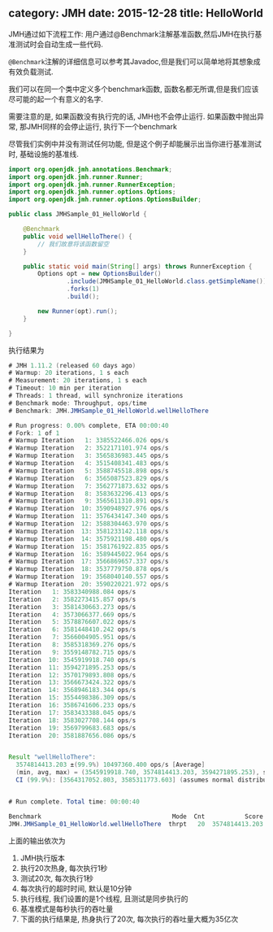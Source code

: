 category: JMH
date: 2015-12-28
title: HelloWorld
---
JMH通过如下流程工作: 用户通过@Benchmark注解基准函数,然后JMH在执行基准测试时会自动生成一些代码.
     
`@Benchmark`注解的详细信息可以参考其Javadoc,但是我们可以简单地将其想象成有效负载测试.
     
我们可以在同一个类中定义多个benchmark函数, 函数名都无所谓,但是我们应该尽可能的起一个有意义的名字.
    
需要注意的是, 如果函数没有执行完的话, JMH也不会停止运行. 如果函数中抛出异常, 那JMH同样的会停止运行, 执行下一个benchmark

尽管我们实例中并没有测试任何功能, 但是这个例子却能展示出当你进行基准测试时, 基础设施的基准线.

```java
import org.openjdk.jmh.annotations.Benchmark;
import org.openjdk.jmh.runner.Runner;
import org.openjdk.jmh.runner.RunnerException;
import org.openjdk.jmh.runner.options.Options;
import org.openjdk.jmh.runner.options.OptionsBuilder;

public class JMHSample_01_HelloWorld {

    @Benchmark
	public void wellHelloThere() {
		// 我们故意将该函数留空
	}

	public static void main(String[] args) throws RunnerException {
		Options opt = new OptionsBuilder()
				.include(JMHSample_01_HelloWorld.class.getSimpleName())
				.forks(1)
				.build();

		new Runner(opt).run();
	}

}
```

执行结果为
```java
# JMH 1.11.2 (released 60 days ago)
# Warmup: 20 iterations, 1 s each
# Measurement: 20 iterations, 1 s each
# Timeout: 10 min per iteration
# Threads: 1 thread, will synchronize iterations
# Benchmark mode: Throughput, ops/time
# Benchmark: JMH.JMHSample_01_HelloWorld.wellHelloThere

# Run progress: 0.00% complete, ETA 00:00:40
# Fork: 1 of 1
# Warmup Iteration   1: 3385522466.026 ops/s
# Warmup Iteration   2: 3522171101.974 ops/s
# Warmup Iteration   3: 3565836983.445 ops/s
# Warmup Iteration   4: 3515408341.483 ops/s
# Warmup Iteration   5: 3588745518.898 ops/s
# Warmup Iteration   6: 3565087523.829 ops/s
# Warmup Iteration   7: 3562771873.632 ops/s
# Warmup Iteration   8: 3583632296.413 ops/s
# Warmup Iteration   9: 3565611310.891 ops/s
# Warmup Iteration  10: 3590948927.976 ops/s
# Warmup Iteration  11: 3576434147.340 ops/s
# Warmup Iteration  12: 3588304463.970 ops/s
# Warmup Iteration  13: 3581233142.118 ops/s
# Warmup Iteration  14: 3575921198.480 ops/s
# Warmup Iteration  15: 3581761922.835 ops/s
# Warmup Iteration  16: 3589445022.964 ops/s
# Warmup Iteration  17: 3566869657.337 ops/s
# Warmup Iteration  18: 3537779750.878 ops/s
# Warmup Iteration  19: 3568040140.557 ops/s
# Warmup Iteration  20: 3590220221.972 ops/s
Iteration   1: 3583340988.084 ops/s
Iteration   2: 3582273415.857 ops/s
Iteration   3: 3581430663.273 ops/s
Iteration   4: 3573066377.669 ops/s
Iteration   5: 3578876607.022 ops/s
Iteration   6: 3581448410.242 ops/s
Iteration   7: 3566004905.951 ops/s
Iteration   8: 3585318369.276 ops/s
Iteration   9: 3559148782.715 ops/s
Iteration  10: 3545919918.740 ops/s
Iteration  11: 3594271895.253 ops/s
Iteration  12: 3570179893.808 ops/s
Iteration  13: 3566673424.322 ops/s
Iteration  14: 3568946183.344 ops/s
Iteration  15: 3554498386.309 ops/s
Iteration  16: 3586741606.233 ops/s
Iteration  17: 3583433388.045 ops/s
Iteration  18: 3583027708.144 ops/s
Iteration  19: 3569799683.683 ops/s
Iteration  20: 3581887656.086 ops/s


Result "wellHelloThere":
  3574814413.203 ±(99.9%) 10497360.400 ops/s [Average]
  (min, avg, max) = (3545919918.740, 3574814413.203, 3594271895.253), stdev = 12088775.847
  CI (99.9%): [3564317052.803, 3585311773.603] (assumes normal distribution)


# Run complete. Total time: 00:00:40

Benchmark                                    Mode  Cnt           Score          Error  Units
JMH.JMHSample_01_HelloWorld.wellHelloThere  thrpt   20  3574814413.203 ± 10497360.400  ops/s
```
上面的输出依次为
1. JMH执行版本
2. 执行20次热身, 每次执行1秒
3. 测试20次, 每次执行1秒
4. 每次执行的超时时间, 默认是10分钟
5. 执行线程, 我们设置的是1个线程, 且测试是同步执行的
6. 基准模式是每秒执行的吞吐量
7. 下面的执行结果是, 热身执行了20次, 每次执行的吞吐量大概为35亿次
